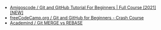 * [Amigoscode / Git and GitHub Tutorial For Beginners | Full Course [2021] [NEW]](https://www.youtube.com/watch?v=3fUbBnN_H2c)
* [freeCodeCamp.org / Git and GitHub for Beginners - Crash Course](https://www.youtube.com/watch?v=RGOj5yH7evk)
* [Academind / Git MERGE vs REBASE](https://www.youtube.com/watch?v=CRlGDDprdOQ)
